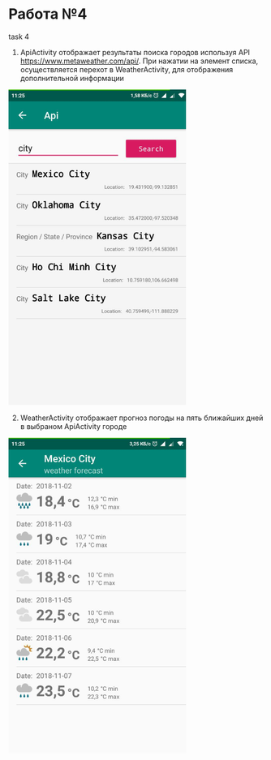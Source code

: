 # Работа №4
task 4


1. ApiActivity отображает результаты поиска городов используя API https://www.metaweather.com/api/. При нажатии на элемент списка,
осуществляется перехот в WeatherActivity, для отображения дополнительной информации

<img src="https://github.com/nicktv92/CourseTask4/blob/master/screen_4_1.jpg" width=350/> 

2. WeatherActivity отображает прогноз погоды на пять ближайших дней в выбраном ApiActivity городе

<img src="https://github.com/nicktv92/CourseTask4/blob/master/screen_4_2.jpg" width=350/> 

